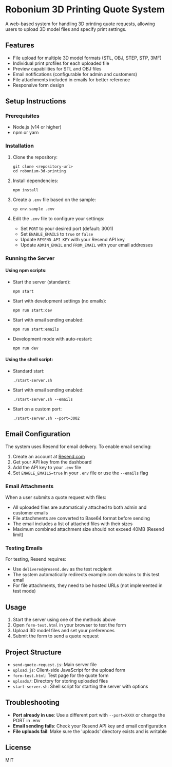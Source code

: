 # Robonium 3D Printing Quote System

A web-based system for handling 3D printing quote requests, allowing users to upload 3D model files and specify print settings.

## Features

- File upload for multiple 3D model formats (STL, OBJ, STEP, STP, 3MF)
- Individual print profiles for each uploaded file
- Preview capabilities for STL and OBJ files
- Email notifications (configurable for admin and customers)
- File attachments included in emails for better reference
- Responsive form design

## Setup Instructions

### Prerequisites

- Node.js (v14 or higher)
- npm or yarn

### Installation

1. Clone the repository:
   ```
   git clone <repository-url>
   cd robonium-3d-printing
   ```

2. Install dependencies:
   ```
   npm install
   ```

3. Create a `.env` file based on the sample:
   ```
   cp env.sample .env
   ```

4. Edit the `.env` file to configure your settings:
   - Set `PORT` to your desired port (default: 3001)
   - Set `ENABLE_EMAILS` to `true` or `false`
   - Update `RESEND_API_KEY` with your Resend API key
   - Update `ADMIN_EMAIL` and `FROM_EMAIL` with your email addresses

### Running the Server

#### Using npm scripts:

- Start the server (standard):
  ```
  npm start
  ```

- Start with development settings (no emails):
  ```
  npm run start:dev
  ```

- Start with email sending enabled:
  ```
  npm run start:emails
  ```

- Development mode with auto-restart:
  ```
  npm run dev
  ```

#### Using the shell script:

- Standard start:
  ```
  ./start-server.sh
  ```

- Start with email sending enabled:
  ```
  ./start-server.sh --emails
  ```

- Start on a custom port:
  ```
  ./start-server.sh --port=3002
  ```

## Email Configuration

The system uses Resend for email delivery. To enable email sending:

1. Create an account at [Resend.com](https://resend.com/)
2. Get your API key from the dashboard
3. Add the API key to your `.env` file
4. Set `ENABLE_EMAILS=true` in your `.env` file or use the `--emails` flag

### Email Attachments

When a user submits a quote request with files:
- All uploaded files are automatically attached to both admin and customer emails
- File attachments are converted to Base64 format before sending
- The email includes a list of attached files with their sizes
- Maximum combined attachment size should not exceed 40MB (Resend limit)

### Testing Emails

For testing, Resend requires:
- Use `delivered@resend.dev` as the test recipient
- The system automatically redirects example.com domains to this test email
- For file attachments, they need to be hosted URLs (not implemented in test mode)

## Usage

1. Start the server using one of the methods above
2. Open `form-test.html` in your browser to test the form
3. Upload 3D model files and set your preferences
4. Submit the form to send a quote request

## Project Structure

- `send-quote-request.js`: Main server file
- `upload.js`: Client-side JavaScript for the upload form
- `form-test.html`: Test page for the quote form
- `uploads/`: Directory for storing uploaded files
- `start-server.sh`: Shell script for starting the server with options

## Troubleshooting

- **Port already in use**: Use a different port with `--port=XXXX` or change the PORT in .env
- **Email sending fails**: Check your Resend API key and email configuration
- **File uploads fail**: Make sure the 'uploads' directory exists and is writable

## License

MIT 